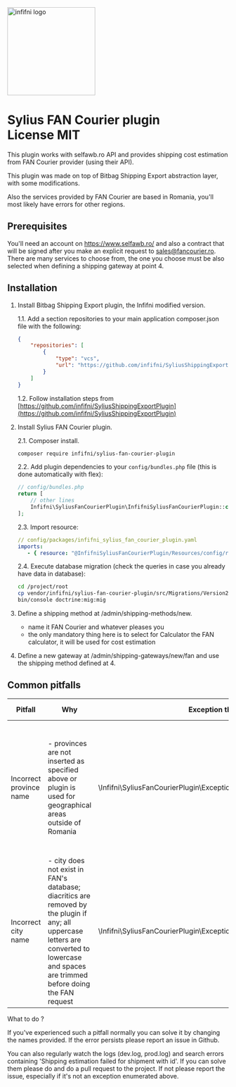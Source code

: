 <a href="https://infifnisoftware.ro" target="_blank">
    <img src="https://infifnisoftware.ro/themes/custom/infifni/logo.svg" alt="infifni logo" height="200" />
</a>
<h1>
    Sylius FAN Courier plugin
    <br />
    License MIT
</h1>

<p>
This plugin works with selfawb.ro API and provides shipping cost estimation
from FAN Courier provider (using their API).

This plugin was made on top of Bitbag Shipping Export abstraction layer, with some modifications.

Also the services provided by FAN Courier are based in Romania, you'll most likely have errors for other regions. 
</p>

## Prerequisites
You'll need an account on https://www.selfawb.ro/ and also a contract that will be signed
after you make an explicit request to sales@fancourier.ro.
There are many services to choose from, the one you choose must be also selected when defining a
shipping gateway at point 4.

## Installation
1. Install Bitbag Shipping Export plugin, the Infifni modified version.

    1.1. Add a section repositories to your main application composer.json file with the following:
    ```json
    {
        "repositories": [
            {
                "type": "vcs",
                "url": "https://github.com/infifni/SyliusShippingExportPlugin"
            }
        ]
    }
    ```

    1.2. Follow installation steps from [https://github.com/infifni/SyliusShippingExportPlugin](https://github.com/infifni/SyliusShippingExportPlugin)

2. Install Sylius FAN Courier plugin.
    
    2.1. Composer install.
    ```bash
    composer require infifni/sylius-fan-courier-plugin
    ```
    2.2. Add plugin dependencies to your `config/bundles.php` file (this is done automatically with flex):
    ```php
    // config/bundles.php
    return [
        // other lines
        Infifni\SyliusFanCourierPlugin\InfifniSyliusFanCourierPlugin::class => ['all' => true],
    ];
    ```
    2.3. Import resource:
    ```yaml
    // config/packages/infifni_sylius_fan_courier_plugin.yaml
    imports:
       - { resource: "@InfifniSyliusFanCourierPlugin/Resources/config/resource/infifni_shipping_awb.yml" }
    ```
    2.4. Execute database migration (check the queries in case you already have data in database):
    ```bash
    cd /project/root
    cp vendor/infifni/sylius-fan-courier-plugin/src/Migrations/Version20200606093404.php src/Migrations
    bin/console doctrine:mig:mig
    ```
3. Define a shipping method at /admin/shipping-methods/new.
    - name it FAN Courier and whatever pleases you
    - the only mandatory thing here is to select for Calculator the FAN calculator, it will be used for cost estimation
4. Define a new gateway at /admin/shipping-gateways/new/fan and use the shipping method defined at 4.
   
## Common pitfalls

| Pitfall                  | Why                                   | Exception thrown                     | What user sees                       |
|--------------------------|---------------------------------------|--------------------------------------|--------------------------------------|
| Incorrect province name  | - provinces are not inserted as specified above or plugin is used for geographical areas outside of Romania | \Infifni\SyliusFanCourierPlugin\Exception\WrongProvinceNameException | Costul de transport afișat este greșit din cauza unei erori de sistem. Vă rugăm continuați comanda, se va regla manual de către un operator ulterior ! |
| Incorrect city name      | - city does not exist in FAN's database; diacritics are removed by the plugin if any; all uppercase letters are converted to lowercase and spaces are trimmed before doing the FAN request | \Infifni\SyliusFanCourierPlugin\Exception\WrongCityNameException | Orașul introdus nu este recunoscut în sistem, costul de transport afișat nu este real. Situația se va regla manual de către un operator ulterior ! |

What to do ?

If you've experienced such a pitfall normally you can solve it by changing the names provided.
If the error persists please report an issue in Github.

You can also regularly watch the logs (dev.log, prod.log) and search errors containing 'Shipping estimation failed for shipment with id'.
If you can solve them please do and do a pull request to the project. If not please report the issue, especially if it's not an 
exception enumerated above.